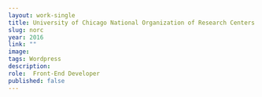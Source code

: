 ```yaml
---
layout: work-single
title: University of Chicago National Organization of Research Centers
slug: norc
year: 2016
link: ""
image:
tags: Wordpress
description:
role:  Front-End Developer
published: false
---
```

